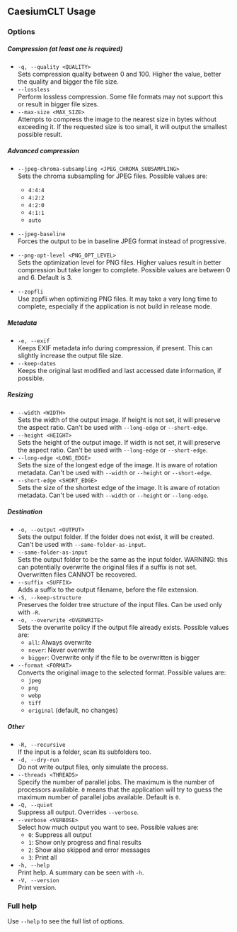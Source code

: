 ## CaesiumCLT Usage

### Options

##### Compression (at least one is required)

- `-q, --quality <QUALITY>`  
  Sets compression quality between 0 and 100. Higher the value, better the quality and bigger the file size.
- `--lossless`  
  Perform lossless compression. Some file formats may not support this or result in bigger file sizes.
- `--max-size <MAX_SIZE>`  
  Attempts to compress the image to the nearest size in bytes without exceeding it. If the requested size is too small,
  it will output the smallest possible result.

##### Advanced compression

- `--jpeg-chroma-subsampling <JPEG_CHROMA_SUBSAMPLING>`  
  Sets the chroma subsampling for JPEG files. Possible values are:
    - `4:4:4`
    - `4:2:2`
    - `4:2:0`
    - `4:1:1`
    - `auto`

- `--jpeg-baseline`  
  Forces the output to be in baseline JPEG format instead of progressive.

- `--png-opt-level <PNG_OPT_LEVEL>`  
  Sets the optimization level for PNG files. Higher values result in better compression but take longer to complete.
  Possible values are between 0 and 6. Default is 3.
- `--zopfli`  
  Use zopfli when optimizing PNG files. It may take a very long time to complete, especially if the application is not
  build in release mode.

##### Metadata

- `-e, --exif`  
  Keeps EXIF metadata info during compression, if present. This can slightly increase the output file size.
- `--keep-dates`  
  Keeps the original last modified and last accessed date information, if possible.

##### Resizing

- `--width <WIDTH>`  
  Sets the width of the output image. If height is not set, it will preserve the aspect ratio. Can't be used with
  `--long-edge` or `--short-edge`.
- `--height <HEIGHT>`  
  Sets the height of the output image. If width is not set, it will preserve the aspect ratio. Can't be used with
  `--long-edge` or `--short-edge`.
- `--long-edge <LONG_EDGE>`  
  Sets the size of the longest edge of the image. It is aware of rotation metadata. Can't be used with `--width` or
  `--height` or `--short-edge`.
- `--short-edge <SHORT_EDGE>`  
  Sets the size of the shortest edge of the image. It is aware of rotation metadata. Can't be used with `--width` or
  `--height` or `--long-edge`.

##### Destination

- `-o, --output <OUTPUT>`  
  Sets the output folder. If the folder does not exist, it will be created. Can't be used with `--same-folder-as-input`.
- `--same-folder-as-input`  
  Sets the output folder to be the same as the input folder. WARNING: this can potentially overwrite the original files
  if a suffix is not set. Overwritten files CANNOT be recovered.
- `--suffix <SUFFIX>`  
  Adds a suffix to the output filename, before the file extension.
- `-S, --keep-structure`  
  Preserves the folder tree structure of the input files. Can be used only with `-R`.
- `-o, --overwrite <OVERWRITE>`  
  Sets the overwrite policy if the output file already exists. Possible values are:
    - `all`: Always overwrite
    - `never`: Never overwrite
    - `bigger`: Overwrite only if the file to be overwritten is bigger
- `--format <FORMAT>`  
  Converts the original image to the selected format. Possible values are:
    - `jpeg`
    - `png`
    - `webp`
    - `tiff`
    - `original` (default, no changes)

##### Other

- `-R, --recursive`  
  If the input is a folder, scan its subfolders too.
- `-d, --dry-run`  
  Do not write output files, only simulate the process.
- `--threads <THREADS>`  
  Specify the number of parallel jobs. The maximum is the number of processors available. `0` means that the application
  will try to guess the maximum number of parallel jobs available. Default is `0`.
- `-Q, --quiet`  
  Suppress all output. Overrides `--verbose`.
- `--verbose <VERBOSE>`  
  Select how much output you want to see. Possible values are:
    - `0`: Suppress all output
    - `1`: Show only progress and final results
    - `2`: Show also skipped and error messages
    - `3`: Print all
- `-h, --help`  
  Print help. A summary can be seen with `-h`.
- `-V, --version`  
  Print version.

### Full help

Use `--help` to see the full list of options.
